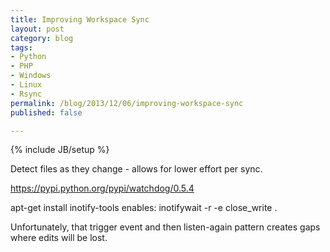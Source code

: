 ```yaml
---
title: Improving Workspace Sync
layout: post
category: blog
tags:
- Python
- PHP
- Windows
- Linux
- Rsync
permalink: /blog/2013/12/06/improving-workspace-sync
published: false

---
```

{% include JB/setup %}
<div id="node-301" class="node node-blog node-promoted node-unpublished">
  <div class="content clearfix">
    <div class="field field-name-body field-type-text-with-summary field-label-hidden"><div class="field-items"><div class="field-item even"><p>Detect files as they change - allows for lower effort per sync.</p>
<p><a href="https://pypi.python.org/pypi/watchdog/0.5.4">https://pypi.python.org/pypi/watchdog/0.5.4</a></p>
<p>apt-get install inotify-tools enables: inotifywait -r -e close_write .</p>
<p>Unfortunately, that trigger event and then listen-again pattern creates gaps where edits will be lost.</p>
</div></div></div>  </div>
</div>
